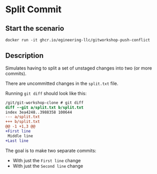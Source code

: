 # Split Commit

## Start the scenario

```
docker run -it ghcr.io/egineering-llc/gitworkshop-push-conflict
```

## Description

Simulates having to split a set of unstaged changes into two (or more commits).

There are uncommitted changes in the `split.txt` file. 

Running `git diff` should look like this:
```diff
/git/git-workshop-clone # git diff
diff --git a/split.txt b/split.txt
index 3ea4248..3988358 100644
--- a/split.txt
+++ b/split.txt
@@ -1 +1,3 @@
+First line
 Middle line
+Last line
```

The goal is to make two separate commits:
* With just the `First line` change
* With just the `Second line` change
